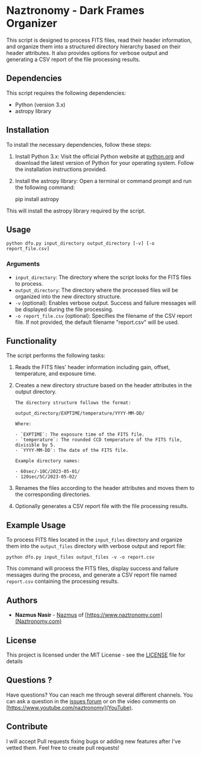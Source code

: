 # Naztronomy - Dark Frames Organizer

This script is designed to process FITS files, read their header information, and organize them into a structured directory hierarchy based on their header attributes. It also provides options for verbose output and generating a CSV report of the file processing results.

## Dependencies

This script requires the following dependencies:

- Python (version 3.x)
- astropy library

## Installation

To install the necessary dependencies, follow these steps:

1.  Install Python 3.x: Visit the official Python website at [python.org](https://www.python.org) and download the latest version of Python for your operating system. Follow the installation instructions provided.
2.  Install the astropy library: Open a terminal or command prompt and run the following command:

    pip install astropy

This will install the astropy library required by the script.

## Usage

    python dfo.py input_directory output_directory [-v] [-o report_file.csv]

### Arguments

- `input_directory`: The directory where the script looks for the FITS files to process.
- `output_directory`: The directory where the processed files will be organized into the new directory structure.
- `-v` (optional): Enables verbose output. Success and failure messages will be displayed during the file processing.
- `-o report_file.csv` (optional): Specifies the filename of the CSV report file. If not provided, the default filename "report.csv" will be used.

## Functionality

The script performs the following tasks:

1.  Reads the FITS files' header information including gain, offset, temperature, and exposure time.
2.  Creates a new directory structure based on the header attributes in the output directory.

        The directory structure follows the format:

        output_directory/EXPTIME/temperature/YYYY-MM-DD/
        
        Where:
        
        - `EXPTIME`: The exposure time of the FITS file.
        - `temperature`: The rounded CCD temperature of the FITS file, divisible by 5.
        - `YYYY-MM-DD`: The date of the FITS file.
        
        Example directory names:
        
        - 60sec/-10C/2023-05-01/
        - 120sec/5C/2023-05-02/

3.  Renames the files according to the header attributes and moves them to the corresponding directories.
4.  Optionally generates a CSV report file with the file processing results.

## Example Usage

To process FITS files located in the `input_files` directory and organize them into the `output_files` directory with verbose output and report file:

    python dfo.py input_files output_files -v -o report.csv

This command will process the FITS files, display success and failure messages during the process, and generate a CSV report file named `report.csv` containing the processing results.



## Authors
* **Nazmus Nasir** - [Nazmus](https://nazm.us) of [https://www.naztronomy.com](Naztronomy.com)

## License

This project is licensed under the MIT License - see the [LICENSE](LICENSE) file for details

## Questions ?
Have questions? You can reach me through several different channels. You can ask a question in the  [issues forum](/../../issues) or on the video comments on [https://www.youtube.com/naztronomy](YouTube). 


## Contribute 
I will accept Pull requests fixing bugs or adding new features after I've vetted them. Feel free to create pull requests!  
